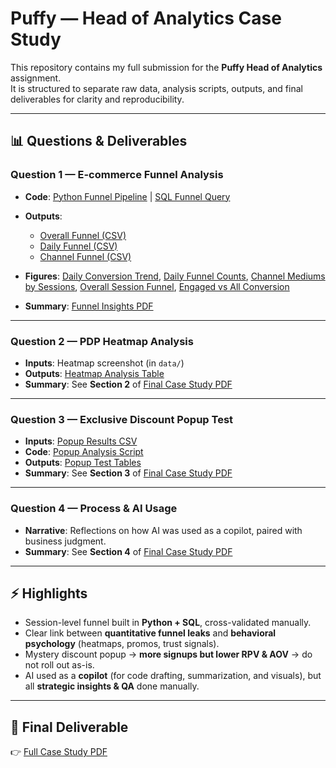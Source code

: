 # Puffy — Head of Analytics Case Study

This repository contains my full submission for the **Puffy Head of Analytics** assignment.  
It is structured to separate raw data, analysis scripts, outputs, and final deliverables for clarity and reproducibility.

---

## 📊 Questions & Deliverables

### **Question 1 — E-commerce Funnel Analysis**
- **Code**: [Python Funnel Pipeline](notebooks/funnel_pipeline.ipynb) | [SQL Funnel Query](scripts/sql/funnel_closed.sql)  
- **Outputs**:  
  - [Overall Funnel (CSV)](reports/tables/overall_session_funnel.csv)  
  - [Daily Funnel (CSV)](reports/tables/daily_session_funnel.csv)  
  - [Channel Funnel (CSV)](reports/tables/channel_session_funnel.csv)  
- **Figures**: [Daily Conversion Trend](reports/figures/daily_cr_visit_to_purchase.png), [Daily Funnel Counts](reports/figures/daily_funnel_counts.png), [Channel Mediums by Sessions](reports/figures/channel_medium_top_sessions.png), [Overall Session Funnel](reports/figures/overall_session_funnel_counts.png), [Engaged vs All Conversion](reports/figures/engagedVSall.png)


- **Summary**: [Funnel Insights PDF](docs/puffy_case_study.pdf#page=1)

---

### **Question 2 — PDP Heatmap Analysis**
- **Inputs**: Heatmap screenshot (in `data/`)  
- **Outputs**: [Heatmap Analysis Table](reports/tables/HeatmapAnalysis.csv)  
- **Summary**: See **Section 2** of [Final Case Study PDF](docs/puffy_case_study.pdf#page=5)

---

### **Question 3 — Exclusive Discount Popup Test**
- **Inputs**: [Popup Results CSV](data/raw/exclusive_discount_popup_results.csv)  
- **Code**: [Popup Analysis Script](scripts/python/popup_analysis.py)  
- **Outputs**: [Popup Test Tables](reports/tables/popup_test_summary.csv)  
- **Summary**: See **Section 3** of [Final Case Study PDF](docs/puffy_case_study.pdf#page=8)

---

### **Question 4 — Process & AI Usage**
- **Narrative**: Reflections on how AI was used as a copilot, paired with business judgment.  
- **Summary**: See **Section 4** of [Final Case Study PDF](docs/puffy_case_study.pdf#page=12)

---

## ⚡ Highlights
- Session-level funnel built in **Python + SQL**, cross-validated manually.  
- Clear link between **quantitative funnel leaks** and **behavioral psychology** (heatmaps, promos, trust signals).  
- Mystery discount popup → **more signups but lower RPV & AOV** → do not roll out as-is.  
- AI used as a **copilot** (for code drafting, summarization, and visuals), but all **strategic insights & QA** done manually.  

---

## 📎 Final Deliverable
👉 [Full Case Study PDF](docs/puffy_case_study.pdf)  
